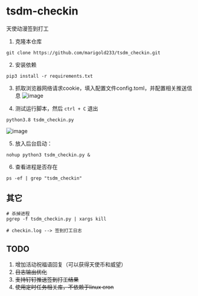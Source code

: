 # tsdm-checkin
天使动漫签到打工
1. 克隆本仓库
```shell
git clone https://github.com/marigold233/tsdm_checkin.git
```

2. 安装依赖
```shell
pip3 install -r requirements.txt
```

3. 抓取浏览器网络请求cookie，填入配置文件config.toml，并配置相关推送信息
![image](https://user-images.githubusercontent.com/62014410/155866120-d9dc424c-6472-45f5-b1e4-61d35ba4cd18.png)

4. 测试运行脚本，然后 `ctrl + C` 退出  
```shell
python3.8 tsdm_checkin.py
```
![image](https://user-images.githubusercontent.com/62014410/161245123-694a72ef-2c1f-449e-b8eb-06b39525a03b.png)

5. 放入后台启动：
```shell
nohup python3 tsdm_checkin.py &
```

6. 查看进程是否存在
```shell
ps -ef | grep "tsdm_checkin"
```

## 其它
```shell
# 杀掉进程
pgrep -f tsdm_checkin.py | xargs kill

# checkin.log --> 签到打工日志
```

## TODO
1. 增加活动祝福语回复（可以获得天使币和威望）  
2. ~~日志输出优化~~  
3. ~~支持钉钉推送签到打工结果~~  
4. ~~使用定时任务相关库，不依赖于linux cron~~    
